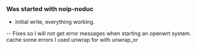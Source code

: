 ### Was started with noip-noduc

- Initial write, everything working.

-- Fixes so I will not get error messages
   when starting an openwrt system.
   cache some errors I used unwrap for with unwrap_or 

